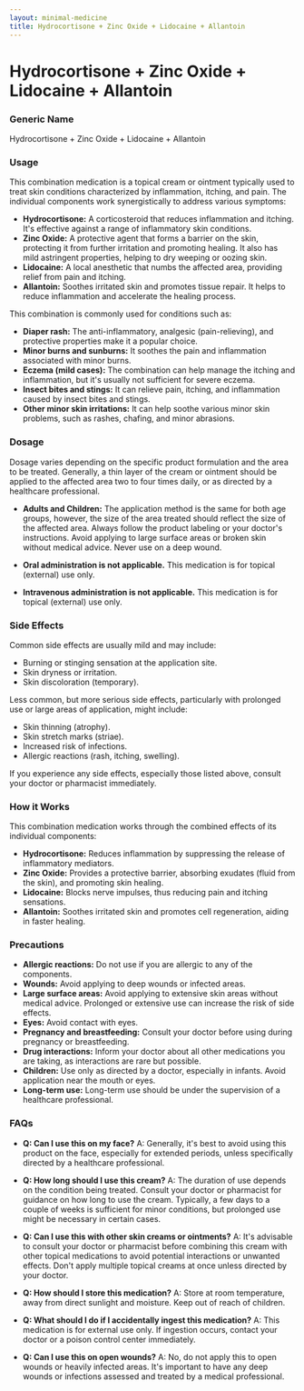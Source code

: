 ```yaml
---
layout: minimal-medicine
title: Hydrocortisone + Zinc Oxide + Lidocaine + Allantoin
---
```


# Hydrocortisone + Zinc Oxide + Lidocaine + Allantoin
### Generic Name
Hydrocortisone + Zinc Oxide + Lidocaine + Allantoin


### Usage

This combination medication is a topical cream or ointment typically used to treat skin conditions characterized by inflammation, itching, and pain.  The individual components work synergistically to address various symptoms:

* **Hydrocortisone:** A corticosteroid that reduces inflammation and itching.  It's effective against a range of inflammatory skin conditions.
* **Zinc Oxide:** A protective agent that forms a barrier on the skin, protecting it from further irritation and promoting healing. It also has mild astringent properties, helping to dry weeping or oozing skin.
* **Lidocaine:** A local anesthetic that numbs the affected area, providing relief from pain and itching.
* **Allantoin:** Soothes irritated skin and promotes tissue repair.  It helps to reduce inflammation and accelerate the healing process.

This combination is commonly used for conditions such as:

* **Diaper rash:** The anti-inflammatory, analgesic (pain-relieving), and protective properties make it a popular choice.
* **Minor burns and sunburns:** It soothes the pain and inflammation associated with minor burns.
* **Eczema (mild cases):** The combination can help manage the itching and inflammation, but it's usually not sufficient for severe eczema.
* **Insect bites and stings:** It can relieve pain, itching, and inflammation caused by insect bites and stings.
* **Other minor skin irritations:** It can help soothe various minor skin problems, such as rashes, chafing, and minor abrasions.


### Dosage

Dosage varies depending on the specific product formulation and the area to be treated.  Generally, a thin layer of the cream or ointment should be applied to the affected area two to four times daily, or as directed by a healthcare professional.

* **Adults and Children:**  The application method is the same for both age groups, however, the size of the area treated should reflect the size of the affected area.  Always follow the product labeling or your doctor's instructions.  Avoid applying to large surface areas or broken skin without medical advice.  Never use on a deep wound.

* **Oral administration is not applicable.** This medication is for topical (external) use only.

* **Intravenous administration is not applicable.**  This medication is for topical (external) use only.


### Side Effects

Common side effects are usually mild and may include:

* Burning or stinging sensation at the application site.
* Skin dryness or irritation.
* Skin discoloration (temporary).

Less common, but more serious side effects, particularly with prolonged use or large areas of application, might include:

* Skin thinning (atrophy).
* Skin stretch marks (striae).
* Increased risk of infections.
* Allergic reactions (rash, itching, swelling).


If you experience any side effects, especially those listed above, consult your doctor or pharmacist immediately.


### How it Works

This combination medication works through the combined effects of its individual components:

* **Hydrocortisone:** Reduces inflammation by suppressing the release of inflammatory mediators.
* **Zinc Oxide:** Provides a protective barrier, absorbing exudates (fluid from the skin), and promoting skin healing.
* **Lidocaine:** Blocks nerve impulses, thus reducing pain and itching sensations.
* **Allantoin:** Soothes irritated skin and promotes cell regeneration, aiding in faster healing.


### Precautions

* **Allergic reactions:** Do not use if you are allergic to any of the components.
* **Wounds:** Avoid applying to deep wounds or infected areas.
* **Large surface areas:**  Avoid applying to extensive skin areas without medical advice. Prolonged or extensive use can increase the risk of side effects.
* **Eyes:** Avoid contact with eyes.
* **Pregnancy and breastfeeding:** Consult your doctor before using during pregnancy or breastfeeding.
* **Drug interactions:** Inform your doctor about all other medications you are taking, as interactions are rare but possible.
* **Children:** Use only as directed by a doctor, especially in infants.  Avoid application near the mouth or eyes.
* **Long-term use:**  Long-term use should be under the supervision of a healthcare professional.


### FAQs

* **Q: Can I use this on my face?** A:  Generally, it's best to avoid using this product on the face, especially for extended periods, unless specifically directed by a healthcare professional.

* **Q: How long should I use this cream?** A:  The duration of use depends on the condition being treated. Consult your doctor or pharmacist for guidance on how long to use the cream. Typically, a few days to a couple of weeks is sufficient for minor conditions, but prolonged use might be necessary in certain cases.

* **Q: Can I use this with other skin creams or ointments?** A: It's advisable to consult your doctor or pharmacist before combining this cream with other topical medications to avoid potential interactions or unwanted effects.  Don't apply multiple topical creams at once unless directed by your doctor.

* **Q: How should I store this medication?** A: Store at room temperature, away from direct sunlight and moisture. Keep out of reach of children.

* **Q: What should I do if I accidentally ingest this medication?** A: This medication is for external use only.  If ingestion occurs, contact your doctor or a poison control center immediately.

* **Q: Can I use this on open wounds?** A: No, do not apply this to open wounds or heavily infected areas.  It's important to have any deep wounds or infections assessed and treated by a medical professional.
